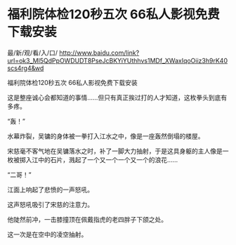 # 福利院体检120秒五次 66私人影视免费下载安装

最/新/观/看/入/口/ http://www.baidu.com/link?url=ok3_Ml5QdPpOWDUDT8PseJcBKYiYUthhvs1MDf_XWaxIqoOiiz3h9rK40scs4rg4&wd

福利院体检120秒五次 66私人影视免费下载安装

这是整座诚心会都知道的事情……但只有真正挨过打的人才知道，这枚拳头到底有多疼。

“轰！”

水幕炸裂，吴镛的身体被一拳打入江水之中，像是一座轰然倒塌的楼屋。

宋慈毫不客气地在吴镛落水之时，补了一脚大力抽射，于是这具身躯的主人像是一枚被掷入江中的石片，溅起了一个又一个一个又一个的浪花……

“二哥！”

江面上响起了悲愤的一声怒吼。

这声怒吼吸引了宋慈的注意力。

他陡然前冲，一击膝撞顶在佩戴指虎的老四胖子下颌之处。

这一次是在空中的凌空抽射。
